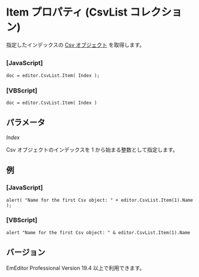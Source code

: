 # Item プロパティ (CsvList コレクション)

指定したインデックスの [Csv オブジェクト](../csv/index) を取得します。

## 

### \[JavaScript\]

```
doc = editor.CsvList.Item( Index );
```

### \[VBScript\]

```
doc = editor.CsvList.Item( Index )
```

## パラメータ

_Index_

Csv オブジェクトのインデックスを 1 から始まる整数として指定します。

## 例

### \[JavaScript\]

```
alert( "Name for the first Csv object: " + editor.CsvList.Item(1).Name );
```

### \[VBScript\]

```
alert "Name for the first Csv object: " & editor.CsvList.Item(1).Name
```

## バージョン

EmEditor Professional Version 19.4 以上で利用できます。
